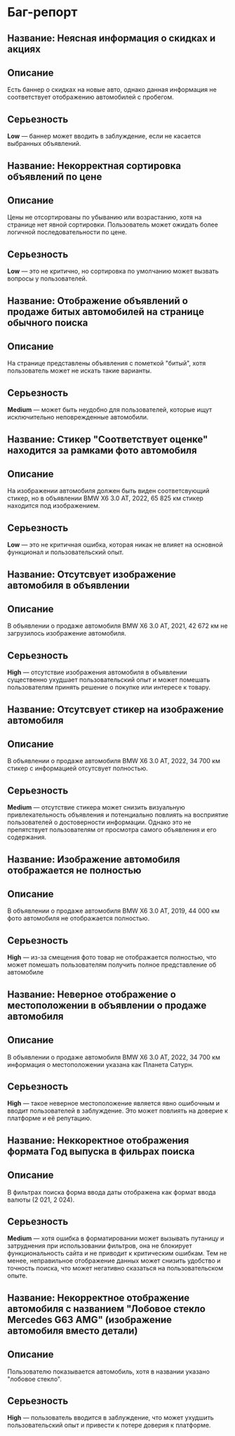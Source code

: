 # Баг-репорт

## Название: Неясная информация о скидках и акциях

## Описание

Есть баннер о скидках на новые авто, однако данная информация не соответствует отображению автомобилей с пробегом.

## Серьезность

**Low** — баннер может вводить в заблуждение, если не касается выбранных объявлений.


## Название: Некорректная сортировка объявлений по цене

## Описание

Цены не отсортированы по убыванию или возрастанию, хотя на странице нет явной сортировки. Пользователь может ожидать более логичной последовательности по цене.

## Серьезность

**Low** — это не критично, но сортировка по умолчанию может вызвать вопросы у пользователей.


## Название: Отображение объявлений о продаже битых автомобилей на странице обычного поиска

## Описание

На странице представлены объявления с пометкой "битый", хотя пользователь может не искать такие варианты.

## Серьезность

**Medium** — может быть неудобно для пользователей, которые ищут исключительно неповрежденные автомобили.


## Название: Стикер "Соответствует оценке" находится за рамками фото автомобиля

## Описание

На изображении автомобиля должен быть виден соответсвующий стикер, но в объявлении BMW X6 3.0 AT, 2022, 65 825 км стикер находится под изображением.

## Серьезность

**Low** — это не критичная ошибка, которая никак не влияет на основной функционал и пользовательский опыт.


## Название: Отсутсвует изображение автомобиля в объявлении

## Описание

В объявлении о продаже автомобиля BMW X6 3.0 AT, 2021, 42 672 км не загрузилось изображение автомобиля.

## Серьезность

**High** — отсутствие изображения автомобиля в объявлении существенно ухудшает пользовательский опыт и может помешать пользователям принять решение о покупке или интересе к товару.


## Название: Отсутсвует стикер на изображение автомобиля 

## Описание

В объявлении о продаже автомобиля BMW X6 3.0 AT, 2022, 34 700 км стикер с информацией отсутсвует полностью.

## Серьезность

**Medium** — отсутствие стикера может снизить визуальную привлекательность объявления и потенциально повлиять на восприятие пользователей о достоверности информации. Однако это не препятствует пользователям от просмотра самого объявления и его содержания.


## Название: Изображение автомобиля отображается не полностью

## Описание

В объявлении о продаже автомобиля BMW X6 3.0 AT, 2019, 44 000 км фото автомобиля не отображается полностью.

## Серьезность

**High** — из-за смещения фото товар не отображается полностью, что может помешать пользователям получить полное представление об автомобиле


## Название: Неверное отображение о местоположении в объявлении о продаже автомобиля

## Описание

В объявлении о продаже автомобиля BMW X6 3.0 AT, 2022, 34 700 км информация о местоположении указана как Планета Сатурн.

## Серьезность

**High** — такое неверное местоположение является явно ошибочным и вводит пользователей в заблуждение. Это может повлиять на доверие к платформе и её репутацию.


## Название: Неккоректное отображения формата Год выпуска в фильрах поиска

## Описание

В фильтрах поиска форма ввода даты отображена как формат ввода валюты (2 021, 2 024).

## Серьезность

**Medium** — хотя ошибка в форматировании может вызывать путаницу и затруднения при использовании фильтров, она не блокирует функциональность сайта и не приводит к критическим ошибкам. Тем не менее, неправильное отображение данных может снизить удобство и точность поиска, что может негативно сказаться на пользовательском опыте.


## Название: Некорректное отображение автомобиля с названием "Лобовое стекло Mercedes G63 AMG" (изображение автомобиля вместо детали)

## Описание

Пользователю показывается автомобиль, хотя в названии указано "лобовое стекло".

## Серьезность

**High** — пользователь вводится в заблуждение, что может ухудшить пользовательский опыт и привести к потере доверия к платформе.

